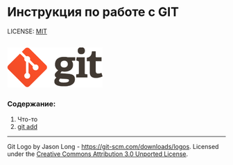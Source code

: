 # Инструкция по работе с GIT

LICENSE: [MIT](./license.md)

![](./assets/logo@2x.png)
---
### Содержание:
1. Что-то
2. [git add](./add.md)
---
Git Logo by Jason Long - https://git-scm.com/downloads/logos. 
Licensed under the [Creative Commons Attribution 3.0 Unported License](https://creativecommons.org/licenses/by/3.0/).